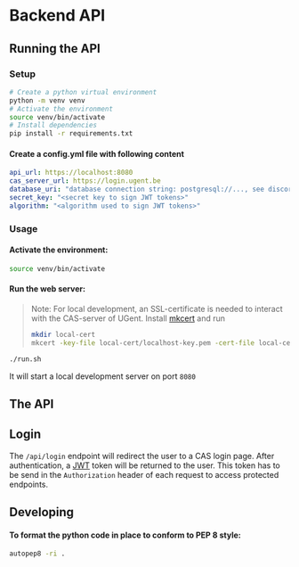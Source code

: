 # Backend API

## Running the API

### Setup

```sh
# Create a python virtual environment
python -m venv venv
# Activate the environment
source venv/bin/activate
# Install dependencies
pip install -r requirements.txt
```

#### Create a config.yml file with following content

```yml
api_url: https://localhost:8080
cas_server_url: https://login.ugent.be
database_uri: "database connection string: postgresql://..., see discord..."
secret_key: "<secret key to sign JWT tokens>"
algorithm: "<algorithm used to sign JWT tokens>"
```

### Usage

#### Activate the environment:

```sh
source venv/bin/activate
```

#### Run the web server:

> Note: For local development, an SSL-certificate is needed to interact with the
> CAS-server of UGent. Install [mkcert](https://github.com/FiloSottile/mkcert)
> and run
> ```sh
> mkdir local-cert
> mkcert -key-file local-cert/localhost-key.pem -cert-file local-cert/localhost.pem localhost
> ```

```sh
./run.sh
```

It will start a local development server on port `8080`

## The API

## Login

The `/api/login` endpoint will redirect the user to a CAS login page. After
authentication, a [JWT](https://jwt.io/) token will be returned to the user.
This token has to be send in the `Authorization` header of each request to
access protected endpoints.

## Developing

#### To format the python code in place to conform to PEP 8 style:

```sh
autopep8 -ri .
```
